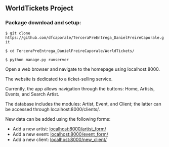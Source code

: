 ## WorldTickets Project

### Package download and setup:

`$ git clone https://github.com/dfcaporale/TerceraPreEntrega_DanielFreireCaporale.git`

`$ cd TerceraPreEntrega_DanielFreireCaporale/WorldTickets/`

`$ python manage.py runserver`

Open a web browser and navigate to the homepage using localhost:8000.

The website is dedicated to a ticket-selling service.

Currently, the app allows navigation through the buttons: Home, Artists, Events, and Search Artist.

The database includes the modules: Artist, Event, and Client; the latter can be accessed through localhost:8000/clients/.

New data can be added using the following forms:
- Add a new artist: [localhost:8000/artist_form/](http://localhost:8000/artist_form/)
- Add a new event: [localhost:8000/event_form/](http://localhost:8000/event_form/)
- Add a new client: [localhost:8000/new_client/](http://localhost:8000/new_client/)
